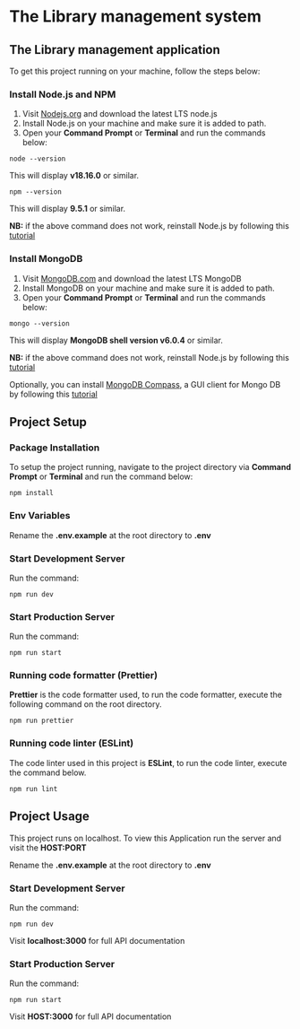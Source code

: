 # The Library management system

## The Library management application

To get this project running on your machine, follow the steps below:

### Install Node.js and NPM

1.  Visit [Nodejs.org](https://nodejs.org/en/download/) and download the latest LTS node.js
2.  Install Node.js on your machine and make sure it is added to path.
3.  Open your **Command Prompt** or **Terminal** and run the commands below:

```
node --version
```

This will display **v18.16.0** or similar.

```
npm --version
```

This will display **9.5.1** or similar.

**NB:** if the above command does not work, reinstall Node.js by following this [tutorial](https://www.youtube.com/watch?v=JINE4D0Syqw)

### Install MongoDB

1.  Visit [MongoDB.com](https://www.mongodb.com/try/download/community) and download the latest LTS MongoDB
2.  Install MongoDB on your machine and make sure it is added to path.
3.  Open your **Command Prompt** or **Terminal** and run the commands below:

```
mongo --version
```

This will display **MongoDB shell version v6.0.4** or similar.


**NB:** if the above command does not work, reinstall Node.js by following this [tutorial](https://www.youtube.com/watch?v=Ph1Z97X6xno)


Optionally, you can install [MongoDB Compass](https://www.mongodb.com/try/download/compass), a GUI client for Mongo DB by following this [tutorial](https://www.youtube.com/watch?v=VfBQa99kBbQ)

## Project Setup

### Package Installation

To setup the project running, navigate to the project directory via **Command Prompt** or **Terminal** and run the command below:

```
npm install
```

### Env Variables

Rename the **.env.example** at the root directory to **.env**

### Start Development Server

Run the command:

```
npm run dev
```

### Start Production Server

Run the command:

```
npm run start
```
### Running code formatter (Prettier) 
**Prettier** is the code formatter used, to run the code formatter, execute the following command on the root directory. 
```
npm run prettier
```
### Running code linter (ESLint) 
The code linter used in this project is **ESLint**, to run the code linter, execute the command below. 
```
npm run lint
```

## Project Usage


This project runs on localhost. To view this Application run the server and visit the **HOST:PORT**

Rename the **.env.example** at the root directory to **.env**

### Start Development Server

Run the command:

```
npm run dev
```
Visit **localhost:3000** for full API documentation

### Start Production Server

Run the command:

```
npm run start
```

Visit **HOST:3000** for full API documentation